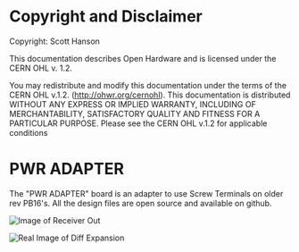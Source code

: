 # Copyright and Disclaimer
Copyright: Scott Hanson

This documentation describes Open Hardware and is licensed under the CERN OHL v. 1.2.

You may redistribute and modify this documentation under the terms of the CERN OHL v.1.2. (http://ohwr.org/cernohl). This documentation is distributed WITHOUT ANY EXPRESS OR IMPLIED WARRANTY, INCLUDING OF MERCHANTABILITY, SATISFACTORY QUALITY AND FITNESS FOR A PARTICULAR PURPOSE. Please see the CERN OHL v.1.2 for applicable conditions

# PWR ADAPTER

The "PWR ADAPTER" board is an adapter to use Screw Terminals on older rev PB16's.  All the design files are open source and available on github.


![Image of Receiver Out](https://github.com/computergeek1507/PB_16/raw/master/PWR_ADAPTER/PWR_ADAPTER.png)

![Real Image of Diff Expansion](https://github.com/computergeek1507/PB_16/raw/master/PWR_ADAPTER/PWR_ADAPTER.jpg)


